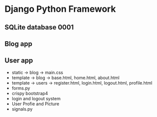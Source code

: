# Django Python Framework
## SQLite database 0001
## Blog app
## User app
 - static -> blog -> main.css
 - template -> blog -> base.html, home.html, about.html
 - template -> users -> register.html, login.html, logout.html, profile.html
 - forms.py
 - crispy bootstrap4
 - login and logout system
 - User Profie and Picture
 - signals.py
